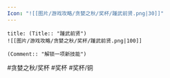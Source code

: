```yaml
---
Icon: "![[图片/游戏攻略/贪婪之秋/奖杯/踵武前贤.png|30]]"
---
```

```ad-common-bronze-trophy
title: (Title:: "踵武前贤")
![[图片/游戏攻略/贪婪之秋/奖杯/踵武前贤.png|100]]

(Comment:: "解锁一项新技能")
```

#贪婪之秋/奖杯 #奖杯 #奖杯/铜

